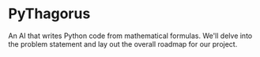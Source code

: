 # PyThagorus
An AI that writes Python code from mathematical formulas. We'll delve into the problem statement and lay out the overall roadmap for our project.

